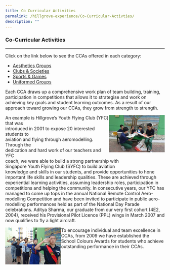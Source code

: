 ```yaml
---
title: Co Curricular Activities
permalink: /hillgrove-experience/Co-Curricular-Activties/
description: ""
---
```

### **Co-Curricular Activities**

-------------------------------------------------------------------
Click on the link below to see the CCAs offered in each category:
* [Aesthetics Groups](https://docs.google.com/presentation/d/1mh3TvzPQ9Du-ihDLF6et6tjrRwiA6j3jpltnx8qZybc/edit#slide=id.p1)
* [Clubs & Societies](https://docs.google.com/presentation/d/1Leztx9XQXmEZ2Tggq-p9gBf6ju16KBrVy8tBdkWAS2M/edit#slide=id.p1)
* [Sports & Games](https://docs.google.com/presentation/d/15MQwweR1UVlkW6qMe983frkZ35kv4CfqxT6BXez2WTQ/edit#slide=id.p1)
* [Uniformed Groups](https://docs.google.com/presentation/d/1pXewre_cfCR_VUI3PS2Hvb04BdXlMHhgCxRSLkixZac/edit#slide=id.p1)

Each CCA draws up a comprehensive work plan of team building, training, participation in competitions that allows it to strategise and work on achieving key goals and student learning outcomes. As a result of our approach toward growing our CCAs, they grow from strength to strength.

<img src="/images/cca%20overview%201.jpg" 
     style="width:35%" align=right>
An example is Hillgrove’s Youth Flying Club (YFC) that was <br> introduced in 2001 to expose 20 interested students to<br> aviation and flying through aeromodelling. Through the<br> dedication and hard work of our teachers and YFC <br>coach, we were able to build a strong partnership with <br>Singapore Youth Flying Club (SYFC) to build aviation <br>knowledge and skills in our students, and provide opportunities to hone important life skills and leadership qualities. These are achieved through experiential learning activities, assuming leadership roles, participation in competitions and helping the community. In consecutive years, our YFC has managed to come up tops in the annual National Remote Control Aero-modelling Competition and have been invited to participate in public aero-modelling performances held as part of the National Day Parade celebrations. Aditya Sharma, our graduate from our very first cohort (4E2, 2004), received his Provisional Pilot Licence (PPL) wings in March 2007 and now qualifies to fly a light aircraft.

<img src="/images/cca%20overview%202.jpg" 
     style="width:35%" align=left>
		 
To encourage individual and team excellence in CCAs, from 2009 we have established the School Colours Awards for students who achieve outstanding performance in their CCAs.